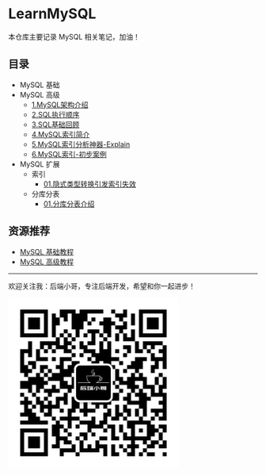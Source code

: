 # LearnMySQL
本仓库主要记录 MySQL 相关笔记，加油！

## 目录
- MySQL 基础
- MySQL 高级
  - [1.MySQL架构介绍](./advanced/1.MySQL架构介绍.md)
  - [2.SQL执行顺序](./advanced/2.SQL执行顺序.md)
  - [3.SQL基础回顾](./advanced/3.SQL基础回顾.md)
  - [4.MySQL索引简介](./advanced/4.MySQL索引简介.md)
  - [5.MySQL索引分析神器-Explain](./advanced/5.MySQL索引分析神器-Explain.md)
  - [6.MySQL索引-初步案例](./advanced/6.MySQL索引-初步案例.md)
- MySQL 扩展
  - 索引
    - [01.隐式类型转换引发索引失效](./extend/01.隐式类型转换引发索引失效.md)
  - 分库分表
    - [01.分库分表介绍](./extend/分库分表/01.分库分表介绍.md)

## 资源推荐
- [MySQL 基础教程](https://www.bilibili.com/video/BV1cE41177AJ/)
- [MySQL 高级教程](https://www.bilibili.com/video/BV1tE411E7xf/)


---

欢迎关注我：后端小哥，专注后端开发，希望和你一起进步！

![](https://github.com/lujiahao0708/PicRepo/raw/master/%E5%85%AC%E4%BC%97%E5%8F%B7%E4%BA%8C%E7%BB%B4%E7%A0%81.jpg)

